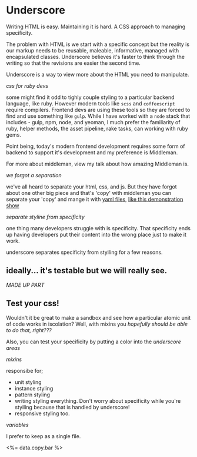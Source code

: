 # Underscore

Writing HTML is easy. Maintaining it is hard.
A CSS approach to managing specificity.

The problem with HTML is we start with a specific concept but the reality is our markup needs to be reusable, maleable, informative, managed with encapsulated classes. Underscore believes it's faster to think through the writing so that the revisions are easier the second time.

Underscore is a way to view more about the HTML you need to manipulate.

_css for ruby devs_

some might find it odd to tighly couple styling to a particular backend language, like ruby. However modern tools like `scss` and `coffeescript` require compilers. Frontend devs are using these tools so they are forced to find and use something like `gulp`. While I have worked with a `node` stack that includes - gulp, npm, node, and yeoman, I much prefer the familiarity of ruby, helper methods, the asset pipeline, rake tasks, can working with ruby gems.

Point being, today's modern frontend development requires some form of backend to support it's development and my preference is Middleman.

For more about middleman, view my talk about how amazing Middleman is.

_we forgot a separation_

we've all heard to separate your html, css, and js. But they have forgot about one other big piece and that's 'copy' with middleman you can separate your 'copy' and mange it with [yaml files](), [like this demonstration show]()

_separate styline from specificity_

one thing many developers struggle with is specificity. That specificity ends up having developers put their content into the wrong place just to make it work.

underscore separates specificity from styiling for a few reasons.

## ideally... it's testable but we will really see.

_MADE UP PART_

## Test your css!

Wouldn't it be great to make a sandbox and see how a particular atomic unit of code works in iscolation?
Well, with mixins you _hopefully should be able to do that, right???_

Also, you can test your specificity by putting a color into the _underscore areas_

_mixins_

responsibe for;

- unit styling
- instance styling
- pattern styling
- writing styling everything. Don't worry about specificity while you're styiling because that is handled by underscore!
- responsive styling too.

_variables_

I prefer to keep as a single file.



<body class="
  _scope_ foo
  _instance_ bar
  _state_ baz
  _columns_ blah
  _animation_ none
  _pattern_ title
  _job_ click notify reveal
  "
  data-content="bar"
  data-click="bar"
  data-position="bar"
  data-ga="bar"
  >
  <%= data.copy.bar %>
</body> <!-- foo title bar -->
